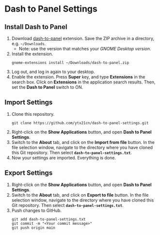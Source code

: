 # Dash to Panel Settings

## Install Dash to Panel
1. Download [dash-to-panel](https://extensions.gnome.org/extension/1160/dash-to-panel/) extension. Save the ZIP archive in a directory, e.g. `~/Downloads`.
	* Note: use the version that matches your *GNOME Desktop version*.
2. Install the extension.
	```
	gnome-extensions install ~/Downloads/dash-to-panel.zip
	```
3. Log out, and log in again to your desktop.
4. Enable the extension.
Press **Super** key, and type **Extensions** in the search box.
Click on **Extensions** in the application search results.
Then, set the **Dash to Panel** switch to ON.

## Import Settings
1. Clone this repository.
	```
	git clone https://github.com/ytx21cn/dash-to-panel-settings.git
	```
2. Right-click on the **Show Applications** button, and open **Dash to Panel Settings**.
3. Switch to the **About** tab, and click on the **Import from file** button.
In the file selection window, navigate to the directory where you have cloned this Git repository.
Then select **`dash-to-panel-settings.txt`**.
4. Now your settings are imported. Everything is done.

## Export Settings
1. Right-click on the **Show Applications** button, and open **Dash to Panel Settings**.
2. Switch to the **About** tab, and click on **Export to file** button.
In the file selection window, navigate to the directory where you have cloned this Git repository.
Then select **`dash-to-panel-settings.txt`**.
3. Push changes to GitHub.
	```
	git add dash-to-panel-settings.txt
	git commit -m "<Your commit message>"
	git push origin main
	```

